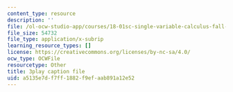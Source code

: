 ```yaml
---
content_type: resource
description: ''
file: /ol-ocw-studio-app/courses/18-01sc-single-variable-calculus-fall-2010/a5135e7df7ff1882f9efaab891a12e52_9v25gg2qJYE.srt
file_size: 54732
file_type: application/x-subrip
learning_resource_types: []
license: https://creativecommons.org/licenses/by-nc-sa/4.0/
ocw_type: OCWFile
resourcetype: Other
title: 3play caption file
uid: a5135e7d-f7ff-1882-f9ef-aab891a12e52
---
```

